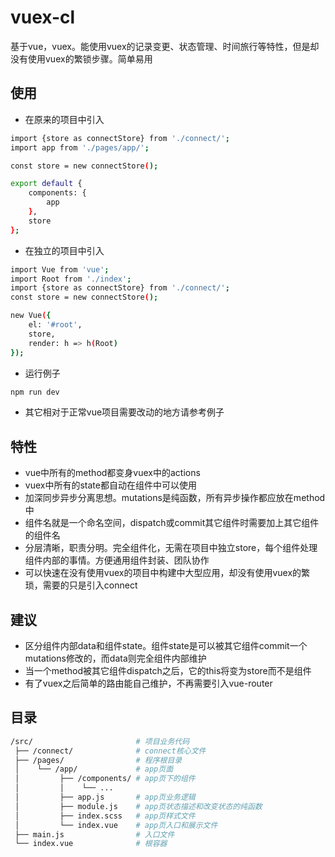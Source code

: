 # vuex-cl
基于vue，vuex。能使用vuex的记录变更、状态管理、时间旅行等特性，但是却没有使用vuex的繁锁步骤。简单易用

## 使用
- 在原来的项目中引入

``` bash
import {store as connectStore} from './connect/';
import app from './pages/app/';

const store = new connectStore();

export default {
    components: {
        app
    },
    store
};
```

- 在独立的项目中引入

``` bash
import Vue from 'vue';
import Root from './index';
import {store as connectStore} from './connect/';
const store = new connectStore();

new Vue({
    el: '#root',
    store,
    render: h => h(Root)
});
```
- 运行例子

``` bash
npm run dev
```

- 其它相对于正常vue项目需要改动的地方请参考例子

## 特性
- vue中所有的method都变身vuex中的actions
- vuex中所有的state都自动在组件中可以使用
- 加深同步异步分离思想。mutations是纯函数，所有异步操作都应放在method中
- 组件名就是一个命名空间，dispatch或commit其它组件时需要加上其它组件的组件名
- 分层清晰，职责分明。完全组件化，无需在项目中独立store，每个组件处理组件内部的事情。方便通用组件封装、团队协作
- 可以快速在没有使用vuex的项目中构建中大型应用，却没有使用vuex的繁琐，需要的只是引入connect

## 建议
- 区分组件内部data和组件state。组件state是可以被其它组件commit一个mutations修改的，而data则完全组件内部维护
- 当一个method被其它组件dispatch之后，它的this将变为store而不是组件
- 有了vuex之后简单的路由能自己维护，不再需要引入vue-router

## 目录

``` bash
/src/                       # 项目业务代码
 ├── /connect/              # connect核心文件
 ├── /pages/                # 程序根目录
 │    └── /app/             # app页面
 │         ├── /components/ # app页下的组件
 │         │    └── ...
 │         ├── app.js       # app页业务逻辑
 │         ├── module.js    # app页状态描述和改变状态的纯函数
 │         ├── index.scss   # app页样式文件
 │         └── index.vue    # app页入口和展示文件
 ├── main.js                # 入口文件
 └── index.vue              # 根容器
 ```